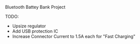 Bluetooth Battey Bank Project

TODO:
- Upsize regulator
- Add USB protection IC
- Increase Connector Current to 1.5A each for "Fast Charging"
